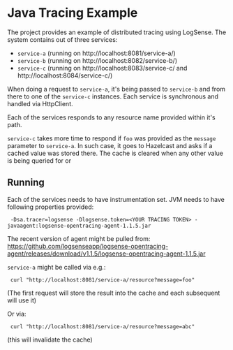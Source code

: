 # Java Tracing Example

The project provides an example of distributed tracing using LogSense. The system contains out of three services:

* `service-a` (running on http://localhost:8081/service-a/)
* `service-b` (running on http://localhost:8082/service-b/)
* `service-c` (running on http://localhost:8083/service-c/ and http://localhost:8084/service-c/)

When doing a request to `service-a`, it's being passed to `service-b` and from there to one of the 
`service-c` instances. Each service is synchronous and handled via HttpClient. 

Each of the services responds to any resource name provided within it's path. 

`service-c` takes more time to respond if `foo` was provided as the `message` parameter to `service-a`. In such case,
it goes to Hazelcast and asks if a cached value was stored there. The cache is cleared when any other value is being 
queried for or


## Running


Each of the services needs to have instrumentation set. JVM needs to have following properties provided:

```
 -Dsa.tracer=logsense -Dlogsense.token=<YOUR TRACING TOKEN> -javaagent:logsense-opentracing-agent-1.1.5.jar

```

The recent version of agent might be pulled from: https://github.com/logsenseapp/logsense-opentracing-agent/releases/download/v1.1.5/logsense-opentracing-agent-1.1.5.jar

`service-a` might be called via e.g.:

```
 curl "http://localhost:8081/service-a/resource?message=foo"
```

(The first request will store the result into the cache and each subsequent will use it)

Or via:

```
 curl "http://localhost:8081/service-a/resource?message=abc"
```

(this will invalidate the cache)